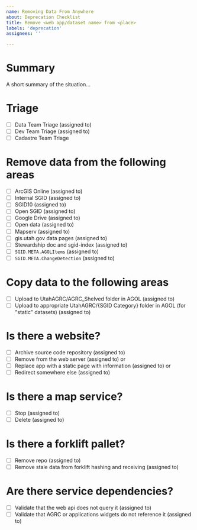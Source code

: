```yaml
---
name: Removing Data From Anywhere
about: Deprecation Checklist
title: Remove <web app/dataset name> from <place>
labels: 'deprecation'
assignees: ''

---
```

# Summary

A short summary of the situation...

<!-- 
1. The three teams will triage the request, deleting any line that does not apply.
1. Assign each step to someone based on list of assignments
1. All checkboxes should either be removed or checked before closing the issue.
-->

# Triage

- [ ] Data Team Triage (assigned to)
- [ ] Dev Team Triage (assigned to)
- [ ] Cadastre Team Triage

# Remove data from the following areas

- [ ] ArcGIS Online (assigned to)
- [ ] Internal SGID (assigned to)
- [ ] SGID10 (assigned to)
- [ ] Open SGID (assigned to)
- [ ] Google Drive (assigned to)
- [ ] Open data (assigned to)
- [ ] Mapserv (assigned to)
- [ ] gis.utah.gov data pages (assigned to)
- [ ] Stewardship doc and sgid-index (assigned to)
- [ ] `SGID.META.AGOLItems` (assigned to)
- [ ] `SGID.META.ChangeDetection` (assigned to)

# Copy data to the following areas

- [ ] Upload to UtahAGRC/AGRC_Shelved folder in AGOL (assigned to)
- [ ] Upload to appropriate UtahAGRC/{SGID Category} folder in AGOL (for "static" datasets) (assigned to)

# Is there a website?

- [ ] Archive source code repository (assigned to)
- [ ] Remove from the web server (assigned to)
or
- [ ] Replace app with a static page with information (assigned to)
or
- [ ] Redirect somewhere else (assigned to)

# Is there a map service?

- [ ] Stop (assigned to)
- [ ] Delete (assigned to)

# Is there a forklift pallet?

- [ ] Remove repo (assigned to)
- [ ] Remove stale data from forklift hashing and receiving (assigned to)

# Are there service dependencies?

- [ ] Validate that the web api does not query it (assigned to)
- [ ] Validate that AGRC or applications widgets do not reference it (assigned to)
